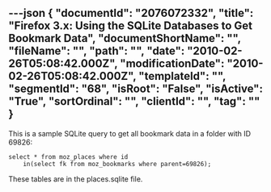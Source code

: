 ---json
{
  "documentId": "2076072332",
  "title": "Firefox 3.x: Using the SQLite Databases to Get Bookmark Data",
  "documentShortName": "",
  "fileName": "",
  "path": "",
  "date": "2010-02-26T05:08:42.000Z",
  "modificationDate": "2010-02-26T05:08:42.000Z",
  "templateId": "",
  "segmentId": "68",
  "isRoot": "False",
  "isActive": "True",
  "sortOrdinal": "",
  "clientId": "",
  "tag": ""
}
---

This is a sample SQLite query to get all bookmark data in a folder with ID 69826:

    select * from moz_places where id
        in(select fk from moz_bookmarks where parent=69826);

These tables are in the places.sqlite file.
